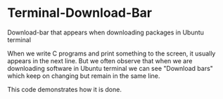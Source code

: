 # Terminal-Download-Bar
Download-bar that appears when downloading packages in Ubuntu terminal

When we write C programs and print something to the screen, it usually appears in the next line.
But we often observe that when we are downloading software in Ubuntu terminal we can see "Download bars" which keep on changing
but remain in the same line.

This code demonstrates how it is done.
